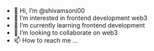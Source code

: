 - 👋 Hi, I’m @shivamsoni00
- 👀 I’m interested in frontend development web3
- 🌱 I’m currently learning frontend development
- 💞️ I’m looking to collaborate on web3
- 📫 How to reach me ...

<!---
shivamsoni00/shivamsoni00 is a ✨ special ✨ repository because its `README.md` (this file) appears on your GitHub profile.
You can click the Preview link to take a look at your changes.
--->
